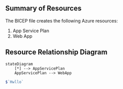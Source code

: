 ## Summary of Resources

The BICEP file creates the following Azure resources:
1. App Service Plan
2. Web App

## Resource Relationship Diagram

```mermaid
stateDiagram
    [*] --> AppServicePlan
    AppServicePlan --> WebApp
```

```js title="foo.genai.js"
$`Hwllo`
```
